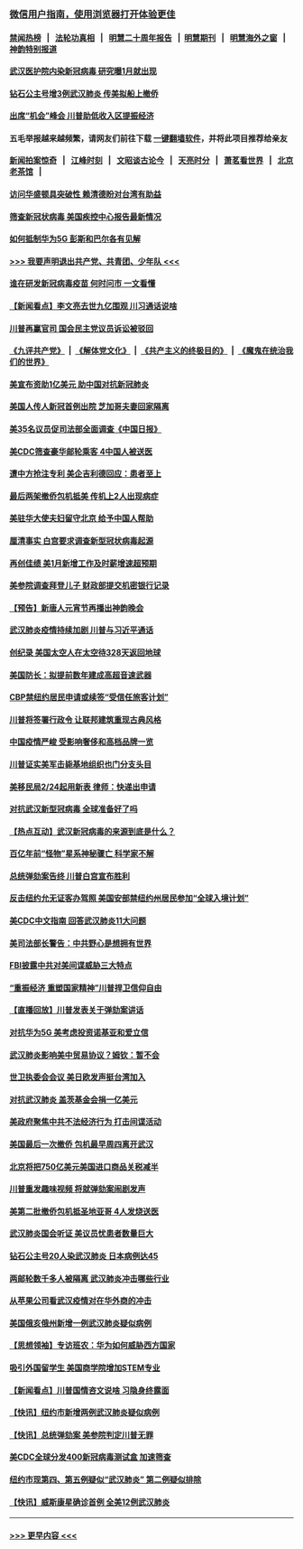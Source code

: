 ### [微信用户指南，使用浏览器打开体验更佳](https://github.com/gfw-breaker/banned-news1/blob/master/indexes/wechat-guide.md?t=0)
#### [禁闻热榜](热点新闻.md?t=0)  &nbsp;&nbsp;|&nbsp;&nbsp; [法轮功真相](https://github.com/gfw-breaker/truth/blob/master/README.md?t=0) &nbsp;&nbsp;|&nbsp;&nbsp; [明慧二十周年报告](https://github.com/gfw-breaker/mh-reports/blob/master/README.md?t=0) &nbsp;&nbsp;|&nbsp;&nbsp;[明慧期刊](https://github.com/gfw-breaker/mh-qikan) &nbsp;&nbsp;|&nbsp;&nbsp; [明慧海外之窗](https://github.com/gfw-breaker/mh-news/blob/master/README.md?t=0) &nbsp;&nbsp;|&nbsp;&nbsp; [神韵特别报道](https://github.com/gfw-breaker/mh-news/blob/master/shenyun.md?t=0)
#### [武汉医护院内染新冠病毒 研究曝1月就出现](../pages/nsc412/n11852928.md?t=02081633) 
#### [钻石公主号增3例武汉肺炎 传美拟船上撤侨](../pages/nsc412/n11853240.md?t=02081633) 
#### [出席“机会”峰会 川普助低收入区提振经济](../pages/nsc412/n11853232.md?t=02081633) 
#### 五毛举报越来越频繁，请网友们前往下载 [一键翻墙软件](https://github.com/gfw-breaker/ssr-accounts)，并将此项目推荐给亲友
#### [新闻拍案惊奇](https://github.com/gfw-breaker/banned-news1/blob/master/pages/link4.md) &nbsp;&nbsp;|&nbsp;&nbsp; [江峰时刻](https://github.com/gfw-breaker/banned-news1/blob/master/pages/link4.md) &nbsp;&nbsp;|&nbsp;&nbsp; [文昭谈古论今](https://github.com/gfw-breaker/banned-news1/blob/master/pages/link4.md) &nbsp;&nbsp;|&nbsp;&nbsp; [天亮时分](https://github.com/gfw-breaker/banned-news1/blob/master/pages/link4.md) &nbsp;&nbsp;|&nbsp;&nbsp; [萧茗看世界](https://github.com/gfw-breaker/banned-news1/blob/master/pages/link4.md) &nbsp;&nbsp;|&nbsp;&nbsp; [北京老茶馆](https://github.com/gfw-breaker/banned-news1/blob/master/pages/link4.md) &nbsp;&nbsp;|&nbsp;&nbsp; 
#### [访问华盛顿具突破性 赖清德盼对台湾有助益](../pages/nsc412/n11853129.md?t=02081633) 
#### [筛查新冠状病毒 美国疾控中心报告最新情况](../pages/nsc412/n11853070.md?t=02081633) 
#### [如何抵制华为5G 彭斯和巴尔各有见解](../pages/nsc412/n11852535.md?t=02081633) 
#### [>>> 我要声明退出共产党、共青团、少年队 <<<](https://github.com/begood0513/goodnews/blob/master/quit/letter.md) 
#### [谁在研发新冠病毒疫苗 何时问市 一文看懂](../pages/nsc412/n11852840.md?t=02081633) 
#### [【新闻看点】李文亮去世九亿围观 川习通话说啥](../pages/nsc412/n11852360.md?t=02081633) 
#### [川普再赢官司 国会民主党议员诉讼被驳回](../pages/nsc412/n11852287.md?t=02081633) 
#### [《九评共产党》](https://github.com/begood0513/9ping.md/blob/master/README.md) &nbsp;|&nbsp; [《解体党文化》](../../../../jtdwh.md/blob/master/README.md)  &nbsp;|&nbsp; [《共产主义的终极目的》](../../../../gczydzjmd.md/blob/master/README.md) &nbsp;|&nbsp; [《魔鬼在统治我们的世界》](../../../../mgztzwmdsj.md/blob/master/README.md) 
#### [美宣布资助1亿美元 助中国对抗新冠肺炎](../pages/nsc412/n11852531.md?t=02081633) 
#### [美国人传人新冠首例出院 芝加哥夫妻回家隔离](../pages/nsc412/n11852452.md?t=02081633) 
#### [美35名议员促司法部全面调查《中国日报》](../pages/nsc412/n11852435.md?t=02081633) 
#### [美CDC筛查豪华邮轮乘客 4中国人被送医](../pages/nsc412/n11852085.md?t=02081633) 
#### [遭中方抢注专利 美企吉利德回应：患者至上](../pages/nsc412/n11852037.md?t=02081633) 
#### [最后两架撤侨包机抵美 传机上2人出现病症](../pages/nsc412/n11852173.md?t=02081633) 
#### [美驻华大使夫妇留守北京 给予中国人帮助](../pages/nsc412/n11852165.md?t=02081633) 
#### [厘清事实 白宫要求调查新型冠状病毒起源](../pages/nsc412/n11852106.md?t=02081633) 
#### [再创佳绩 美1月新增工作及时薪增速超预期](../pages/nsc412/n11852174.md?t=02081633) 
#### [美参院调查拜登儿子 财政部提交机密银行记录](../pages/nsc412/n11851808.md?t=02081633) 
#### [【预告】新唐人元宵节再播出神韵晚会](../pages/nsc412/n11843192.md?t=02081633) 
#### [武汉肺炎疫情持续加剧 川普与习近平通话](../pages/nsc412/n11851613.md?t=02081633) 
#### [创纪录 美国太空人在太空待328天返回地球](../pages/nsc412/n11851266.md?t=02081633) 
#### [美国防长：拟提前数年建成高超音速武器](../pages/nsc412/n11850959.md?t=02081633) 
#### [CBP禁纽约居民申请或续签“受信任旅客计划”](../pages/nsc412/n11850857.md?t=02081633) 
#### [川普将签署行政令 让联邦建筑重现古典风格](../pages/nsc412/n11850654.md?t=02081633) 
#### [中国疫情严峻 受影响奢侈和高档品牌一览](../pages/nsc412/n11850319.md?t=02081633) 
#### [川普证实美军击毙基地组织也门分支头目](../pages/nsc412/n11850383.md?t=02081633) 
#### [美移民局2/24起用新表 律师：快递出申请](../pages/nsc412/n11848220.md?t=02081633) 
#### [对抗武汉新型冠病毒 全球准备好了吗](../pages/nsc412/n11850142.md?t=02081633) 
#### [【热点互动】武汉新冠病毒的来源到底是什么？](../pages/nsc412/n11849749.md?t=02081633) 
#### [百亿年前“怪物”星系神秘骤亡 科学家不解](../pages/nsc412/n11849863.md?t=02081633) 
#### [总统弹劾案告终 川普白宫宣布胜利](../pages/nsc412/n11849985.md?t=02081633) 
#### [反击纽约允无证客办驾照  美国安部禁纽约州居民参加“全球入境计划”](../pages/nsc412/n11849828.md?t=02081633) 
#### [美CDC中文指南 回答武汉肺炎11大问题](../pages/nsc412/n11849703.md?t=02081633) 
#### [美司法部长警告：中共野心是想拥有世界](../pages/nsc412/n11849769.md?t=02081633) 
#### [FBI披露中共对美间谍威胁三大特点](../pages/nsc412/n11849700.md?t=02081633) 
#### [“重振经济 重塑国家精神”川普捍卫信仰自由](../pages/nsc412/n11849641.md?t=02081633) 
#### [【直播回放】川普发表关于弹劾案讲话](../pages/nsc412/n11849472.md?t=02081633) 
#### [对抗华为5G 美考虑投资诺基亚和爱立信](../pages/nsc412/n11849510.md?t=02081633) 
#### [武汉肺炎影响美中贸易协议？姆钦：暂不会](../pages/nsc412/n11849497.md?t=02081633) 
#### [世卫执委会会议 美日欧发声挺台湾加入](../pages/nsc412/n11849433.md?t=02081633) 
#### [对抗武汉肺炎 盖茨基金会捐一亿美元](../pages/nsc412/n11848953.md?t=02081633) 
#### [美政府聚焦中共不法经济行为 打击间谍活动](../pages/nsc412/n11849322.md?t=02081633) 
#### [美国最后一次撤侨 包机最早周四离开武汉](../pages/nsc412/n11849395.md?t=02081633) 
#### [北京将把750亿美元美国进口商品关税减半](../pages/nsc412/n11848896.md?t=02081633) 
#### [川普重发趣味视频 将就弹劾案闹剧发声](../pages/nsc412/n11848715.md?t=02081633) 
#### [美第二批撤侨包机抵圣地亚哥 4人发烧送医](../pages/nsc412/n11847923.md?t=02081633) 
#### [武汉肺炎国会听证 美议员忧患者数量巨大](../pages/nsc412/n11844851.md?t=02081633) 
#### [钻石公主号20人染武汉肺炎 日本病例达45](../pages/nsc412/n11847823.md?t=02081633) 
#### [两邮轮数千多人被隔离 武汉肺炎冲击哪些行业](../pages/nsc412/n11847456.md?t=02081633) 
#### [从苹果公司看武汉疫情对在华外商的冲击](../pages/nsc412/n11847586.md?t=02081633) 
#### [美国俄亥俄州新增一例武汉肺炎疑似病例](../pages/nsc412/n11847714.md?t=02081633) 
#### [【思想领袖】专访班农：华为如何威胁西方国家](../pages/nsc412/n11847306.md?t=02081633) 
#### [吸引外国留学生 美国商学院增加STEM专业](../pages/nsc412/n11847417.md?t=02081633) 
#### [【新闻看点】川普国情咨文说啥 习隐身终露面](../pages/nsc412/n11847016.md?t=02081633) 
#### [【快讯】纽约市新增两例武汉肺炎疑似病例](../pages/nsc412/n11847250.md?t=02081633) 
#### [【快讯】总统弹劾案 美参院判定川普无罪](../pages/nsc412/n11847316.md?t=02081633) 
#### [美CDC全球分发400新冠病毒测试盒 加速筛查](../pages/nsc412/n11847260.md?t=02081633) 
#### [纽约市现第四、第五例疑似“武汉肺炎”   第二例疑似排除](../pages/nsc412/n11847332.md?t=02081633) 
#### [【快讯】威斯康星确诊首例 全美12例武汉肺炎](../pages/nsc412/n11847162.md?t=02081633) 

----
#### [ >>> 更早内容 <<< ](../indexes/nsc412-earlier.md)
